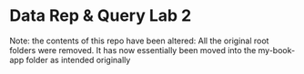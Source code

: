 # Data Rep & Query Lab 2

Note: the contents of this repo have been altered: All the original root folders were removed. It has now essentially been moved into the my-book-app folder as intended originally
